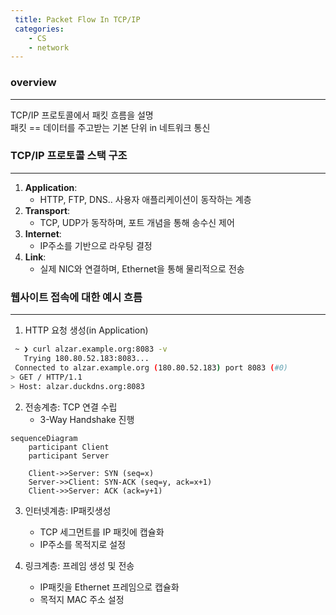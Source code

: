 ```yaml
---
 title: Packet Flow In TCP/IP
 categories:
    - CS
    - network
---
```



### overview
---

TCP/IP 프로토콜에서 패킷 흐름을 설명<br>
패킷 == 데이터를 주고받는 기본 단위 in 네트워크 통신<br>


### TCP/IP 프로토콜 스택 구조
---
1. **Application**:
    - HTTP, FTP, DNS.. 사용자 애플리케이션이 동작하는 계층
2. **Transport**:
    - TCP, UDP가 동작하며, 포트 개념을 통해 송수신 제어
3. **Internet**:
    - IP주소를 기반으로 라우팅 결정
4. **Link**:
    - 실제 NIC와 연결하며, Ethernet을 통해 물리적으로 전송



### 웹사이트 접속에 대한 예시 흐름
---

1. HTTP 요청 생성(in Application)
``` bash
 ~ ❯ curl alzar.example.org:8083 -v                                                                                                                            at 23:49:24
   Trying 180.80.52.183:8083...
 Connected to alzar.example.org (180.80.52.183) port 8083 (#0)
> GET / HTTP/1.1
> Host: alzar.duckdns.org:8083
```
2. 전송계층: TCP 연결 수립
    - 3-Way Handshake 진행

``` mermaid
sequenceDiagram
    participant Client
    participant Server

    Client->>Server: SYN (seq=x)
    Server->>Client: SYN-ACK (seq=y, ack=x+1)
    Client->>Server: ACK (ack=y+1)
```

3. 인터넷계층: IP패킷생성
    - TCP 세그먼트를 IP 패킷에 캡슐화
    - IP주소를 목적지로 설정

4. 링크계층: 프레임 생성 및 전송
    - IP패킷을 Ethernet 프레임으로 캡슐화
    - 목적지 MAC 주소 설정



